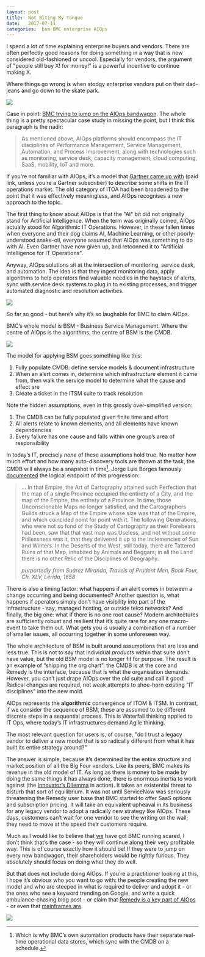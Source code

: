 ```yaml
---
layout: post
title:  Not Biting My Tongue 
date:   2017-07-11 
categories:  bsm BMC enterprise AIOps 
---
```


I spend a lot of time explaining enterprise buyers and vendors. There are often perfectly good reasons for doing something in a way that is now considered old-fashioned or uncool. Especially for vendors, the argument of "people still buy X! for money!" is a powerful incentive to continue making X.

Where things go wrong is when stodgy enterprise vendors put on their dad-jeans and go down to the skate park.

![](/images/giphy-3.gif)

Case in point: [BMC trying to jump on the AIOps bandwagon](http://www.bmc.com/blogs/what-is-aiops/ "What Is AIOps? AIOps Explained"). The whole thing is a pretty spectacular case study in missing the point, but I think this paragraph is the nadir:

> As mentioned above, AIOps platforms should encompass the IT disciplines of Performance Management, Service Management, Automation, and Process Improvement, along with technologies such as monitoring, service desk, capacity management, cloud computing, SaaS, mobility, IoT and more.

If you’re not familiar with AIOps, it’s a model that [Gartner came up with](https://www.gartner.com/doc/3263717/innovation-insight-algorithmic-it-operations "Innovation Insight for Algorithmic IT Operations Platforms") (paid link, unless you’re a Gartner subscriber) to describe some shifts in the IT operations market. The old category of ITOA had been broadened to the point that it was effectively meaningless, and AIOps recognises a new approach to the topic.

The first thing to know about AIOps is that the "AI" bit did not originally stand for Artificial Intelligence. When the term was originally coined, AIOps actually stood for Algorithmic IT Operations. However, in these fallen times when everyone and their dog claims AI, Machine Learning, or other poorly-understood snake-oil, everyone assumed that AIOps was something to do with AI. Even Gartner have now given up, and retconned it to "Artificial Intelligence for IT Operations". 

Anyway, AIOps solutions sit at the intersection of monitoring, service desk, and automation. The idea is that they ingest monitoring data, apply algorithms to help operators find valuable needles in the haystack of alerts, sync with service desk systems to plug in to existing processes, and trigger automated diagnostic and resolution activities.

![](/images/083448.jpg)

So far so good - but here’s why it’s so laughable for BMC to claim AIOps. 

BMC’s whole model is BSM - Business Service Management. Where the centre of AIOps is the algorithms, the centre of BSM is the CMDB. 

![](/images/083859.jpg)

The model for applying BSM goes something like this:

1. Fully populate CMDB: define service models & document infrastructure
2. When an alert comes in, determine which infrastructure element it came from, then walk the service model to determine what the cause and effect are
3. Create a ticket in the ITSM suite to track resolution

Note the hidden assumptions, even in this grossly over-simplified version:

1. The CMDB can be fully populated given finite time and effort
2. All alerts relate to known elements, and all elements have known dependencies
3. Every failure has one cause and falls within one group’s area of responsibility

In today’s IT, precisely *none* of these assumptions hold true. No matter how much effort and how many auto-discovery tools are thrown at the task, the CMDB will always be a snapshot in time[^1]. Jorge Luis Borges famously [documented](https://en.wikipedia.org/wiki/On_Exactitude_in_Science) the logical endpoint of this progression:

> ... In that Empire, the Art of Cartography attained such Perfection that the map of a single Province occupied the entirety of a City, and the map of the Empire, the entirety of a Province. In time, those Unconscionable Maps no longer satisfied, and the Cartographers Guilds struck a Map of the Empire whose size was that of the Empire, and which coincided point for point with it. The following Generations, who were not so fond of the Study of Cartography as their Forebears had been, saw that that vast map was Useless, and not without some Pitilessness was it, that they delivered it up to the Inclemencies of Sun and Winters. In the Deserts of the West, still today, there are Tattered Ruins of that Map, inhabited by Animals and Beggars; in all the Land there is no other Relic of the Disciplines of Geography.
>
> *purportedly from Suárez Miranda, Travels of Prudent Men, Book Four, Ch. XLV, Lérida, 1658*

There is also a timing factor: what happens if an alert comes in between a change occurring and being documented? Another question is, what happens if operators simply don’t have visibility into part of the infrastructure - say, managed hosting, or outside telco networks? And finally, the big one: what if there is no one root cause? Modern architectures are sufficiently robust and resilient that it’s quite rare for any one macro-event to take them out. What gets you is usually a combination of a number of smaller issues, all occurring together in some unforeseen way.

The whole architecture of BSM is built around assumptions that are less and less true. This is not to say that individual *products* within that suite don’t have value, but the old BSM model is no longer fit for purpose. The result is an example of “shipping the org chart”: the CMDB is at the core and Remedy is the interface, because that is what the organisation demands. However, you can’t just drape AIOps over the old suite and call it good! Radical changes are required, not weak attempts to shoe-horn existing "IT disciplines" into the new mold.

AIOps represents the **algorithmic** convergence of ITOM & ITSM. In contrast, if we consider the sequence of BSM, these are assumed to be different discrete steps in a sequential process. This is Waterfall thinking applied to IT Ops, where today’s IT infrastructures demand Agile thinking.

The most relevant question for users is, of course, "do I trust a legacy vendor to deliver a new model that is so radically different from what it has built its entire strategy around?" 

The answer is simple, because it’s determined by the entire structure and market position of all the Big Four vendors. Like its peers, BMC makes its revenue in the old model of IT. As long as there is money to be made by doing the same things it has always done, there is enormous inertia to work against (the [Innovator’s Dilemma](https://en.wikipedia.org/wiki/The_Innovator%27s_Dilemma) in action). It takes an existential threat to disturb that sort of equilibrium. It was not until ServiceNow was seriously threatening the Remedy user base that BMC started to offer SaaS options and subscription pricing. It will take an equivalent upheaval in its business for any legacy vendor to adopt a radically new strategy like AIOps. These days, customers can’t wait for one vendor to see the writing on the wall; they need to move at the speed their customers require.

Much as I would like to believe that [we](http://www.moogsoft.com) have got BMC running scared, I don’t think that’s the case - so they will continue along their very profitable way. This is of course exactly how it should be! If they were to jump on every new bandwagon, their shareholders would be rightly furious. They absolutely should focus on doing what they do well. 

But that does not include doing AIOps. If you’re a practitioner looking at this, I hope it’s obvious who you want to go with: the people creating the new model and who are steeped in what is required to deliver and adopt it - or the ones who see a keyword trending on Google, and write a quick ambulance-chasing blog post - or claim that [Remedy is a key part of AIOps](http://www.bmc.com/it-solutions/aiops.html) - or even that [mainframes are](https://www.bmc.com/blogs/aiops-improving-it-operations/).

![](/images/unknown_filename.246.jpeg)

[^1]: Which is why BMC’s own automation products have their separate real-time operational data stores, which sync with the CMDB on a schedule.